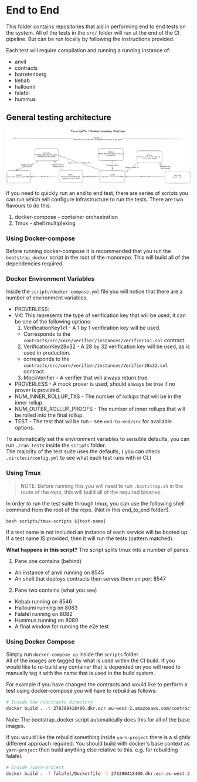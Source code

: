 # End to End

This folder contains repositories that aid in performing end to end tests on the system. All of the tests in the `src/` folder will run at the end of the CI pipeline. But can be run locally by following the instructions provided.

Each test will require compilation and running a running instance of:

- anvil
- contracts
- barretenberg
- kebab
- halloumi
- falafel
- hummus

## General testing architecture

![test-diagram](./media/e2e-overview.png)

If you need to quickly run an end to end test, there are series of scripts you can run which will configure infrastructure to run the tests. There are two flavours to do this:

1. docker-compose - container orchestration
2. Tmux - shell multiplexing

### Using Docker-compose

Before running docker-compose it is recommended that you run the `bootstrap_docker` script in the root of the monorepo. This will build all of the dependencies required.

### Docker Environment Variables

Inside the `scripts/docker-compose.yml` file you will notice that there are a number of environment variables.

- PROVERLESS:
- VK: This represents the type of verification key that will be used, it can be one of the following options:
  1. VerificationKey1x1 - A 1 by 1 verification key will be used.
  - Corresponds to the `contracts/src/core/verifier/instances/Verifier1x1.sol` contract.
  2. VerificationKey28x32 - A 28 by 32 verification key will be used, as is used in production.
  - corresponds to the `contracts/src/core/verifier/instances/Verifier28x32.sol` contract.
  3. MockVerifier - A verifier that will always return true.
- PROVERLESS - A mock prover is used, should always be true if no prover is provided.
- NUM_INNER_ROLLUP_TXS - The number of rollups that will be in the inner rollup.
- NUM_OUTER_ROLLUP_PROOFS - The number of inner rollups that will be rolled into the final rollup.
- TEST - The test that wil be run - see `end-to-end/src` for available options.

To automatically set the environment variables to sensible defaults, you can run `./run_tests` inside the `scripts` folder.  
The majority of the test suite uses the defaults, ( you can check `.circleci/config.yml` to see what each test runs with in CI.)

### Using Tmux

> NOTE: Before running this you will need to run `.bootstrap.sh` in the route of the repo, this will build all of the required binaries.

In order to run the test suite through tmux, you can use the following shell command from the root of the repo. (Not in this end_to_end folder!).

```shell
bash scripts/tmux-scripts ${test-name}
```

If a test name is not included an instance of each service will be booted up.  
If a test name IS provided, then it will run the tests (pattern matched).

**What happens in this script?**
The script splits tmux into a number of panes.

1. Pane one contains (behind)

- An instance of anvil running on 8545
- An shell that deploys contracts then serves them on port 8547

2. Pane two contains (what you see)

- Kebab running on 8546
- Halloumi running on 8083
- Falafel running on 8082
- Hummus running on 8080
- A final window for running the e2e test

### Using Docker Compose

Simply run `docker-compose up` inside the `scripts` folder.  
All of the images are tagged by what is used within the CI build. If you would like to re-build any container that is depended on you will need to manually tag it with the name that is used in the build system.

For example if you have changed the contracts and would like to perform a test using docker-compose you will have to rebuild as follows:

```bash
# Inside the /contracts directory
docker build . -t 278380418400.dkr.ecr.eu-west-2.amazonaws.com/contracts
```

Note: The bootstrap_docker script automatically does this for all of the base images.

If you would like the rebuild something inside `yarn-project` there is a slightly different approach required. You should build with docker's base context as `yarn-project` then build anything else relative to this. e.g. for rebuilding falafel.

```bash
# Inside /yarn-project
docker build . -f falafel/Dockerfile -t 278380418400.dkr.ecr.eu-west-2.amazonaws.com/falafel
```
